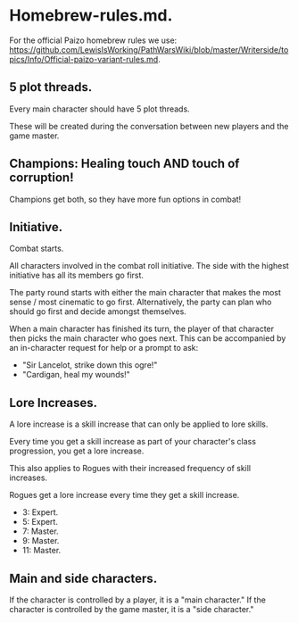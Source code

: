 # Homebrew-rules.md.

For the official Paizo homebrew rules we use: [](Official-paizo-variant-rules.md)https://github.com/LewisIsWorking/PathWarsWiki/blob/master/Writerside/topics/Info/Official-paizo-variant-rules.md.

## 5 plot threads.

Every main character should have 5 plot threads.

These will be created during the conversation between new players and the game master.

## Champions: Healing touch AND touch of corruption!

Champions get both, so they have more fun options in combat!

## Initiative.

Combat starts.

All characters involved in the combat roll initiative. The side with the highest initiative has all its members go first.

The party round starts with either the main character that makes the most sense / most cinematic to go first.
Alternatively, the party can plan who should go first and decide amongst themselves.

When a main character has finished its turn, the player of that character then picks the main character who goes next.
This can be accompanied by an in-character request for help or a prompt to ask:
- "Sir Lancelot, strike down this ogre!"
- "Cardigan, heal my wounds!"

## Lore Increases.

A lore increase is a skill increase that can only be applied to lore skills.

Every time you get a skill increase as part of your character's class progression, you get a lore increase.

This also applies to Rogues with their increased frequency of skill increases.

Rogues get a lore increase every time they get a skill increase.

- 3: Expert.
- 5: Expert.
- 7: Master.
- 9: Master.
- 11: Master.


## Main and side characters.

If the character is controlled by a player, it is a "main character."
If the character is controlled by the game master, it is a "side character."
